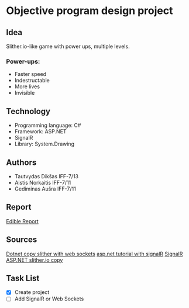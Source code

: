 # Objective program design project

## Idea

Slither.io-like game with power ups, multiple levels.

### Power-ups:

* Faster speed
* Indestructable
* More lives
* Invisible

## Technology

* Programming language: C#
* Framework: ASP.NET
* SignalR
* Library: System.Drawing

## Authors

* Tautvydas Dikšas IFF-7/13
* Aistis Norkaitis IFF-7/11
* Gediminas Aušra IFF-7/11

## Report

[Edible Report](https://www.overleaf.com/9768889341mwswqhtxgmrz)

## Sources

[Dotnet copy slither with web sockets](https://github.com/nightwolf93/SlitherNET)
[asp.net tutorial with signalR](https://docs.microsoft.com/lt-lt/aspnet/core/tutorials/signalr?tabs=visual-studio&view=aspnetcore-3.1)
[SignalR ASP.NET slither.io copy](https://github.com/fleiser/signalr-snake) 

## Task List

- [x] Create project
- [ ] Add SignalR or Web Sockets
